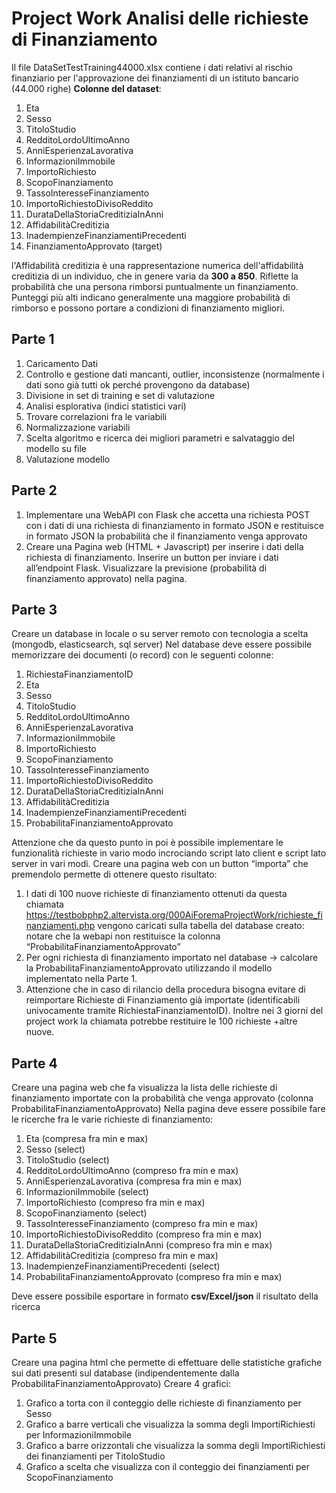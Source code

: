 # **Project Work Analisi delle richieste di Finanziamento**

Il file DataSetTestTraining44000.xlsx contiene i dati relativi al rischio finanziario per l'approvazione dei
finanziamenti di un istituto bancario (44.000 righe)
**Colonne del dataset**:
1. Eta
2. Sesso
3. TitoloStudio
4. RedditoLordoUltimoAnno
5. AnniEsperienzaLavorativa
6. InformazioniImmobile
7. ImportoRichiesto
8. ScopoFinanziamento
9. TassoInteresseFinanziamento
10. ImportoRichiestoDivisoReddito
11. DurataDellaStoriaCreditiziaInAnni
12. AffidabilitàCreditizia
13. InadempienzeFinanziamentiPrecedenti
14. FinanziamentoApprovato (target)

l'Affidabilità creditizia è una rappresentazione numerica dell'affidabilità creditizia di un individuo, che in
genere varia da **300 a 850**. Riflette la probabilità che una persona rimborsi puntualmente un finanziamento.
Punteggi più alti indicano generalmente una maggiore probabilità di rimborso e possono portare a
condizioni di finanziamento migliori.

## Parte 1
1. Caricamento Dati
2. Controllo e gestione dati mancanti, outlier, inconsistenze (normalmente i dati sono già tutti ok
perché provengono da database)
3. Divisione in set di training e set di valutazione
4. Analisi esplorativa (indici statistici vari)
5. Trovare correlazioni fra le variabili
6. Normalizzazione variabili
7. Scelta algoritmo e ricerca dei migliori parametri e salvataggio del modello su file
8. Valutazione modello

## Parte 2
1. Implementare una WebAPI con Flask che accetta una richiesta POST con i dati di una richiesta di
finanziamento in formato JSON e restituisce in formato JSON la probabilità che il finanziamento venga
approvato
2. Creare una Pagina web (HTML + Javascript) per inserire i dati della richiesta di finanziamento. Inserire
un button per inviare i dati all’endpoint Flask. Visualizzare la previsione (probabilità di finanziamento
approvato) nella pagina.

## Parte 3
Creare un database in locale o su server remoto con tecnologia a scelta (mongodb, elasticsearch, sql server)
Nel database deve essere possibile memorizzare dei documenti (o record) con le seguenti colonne:
1. RichiestaFinanziamentoID
2. Eta
3. Sesso
4. TitoloStudio
5. RedditoLordoUltimoAnno
6. AnniEsperienzaLavorativa
7. InformazioniImmobile
8. ImportoRichiesto
9. ScopoFinanziamento
10. TassoInteresseFinanziamento
11. ImportoRichiestoDivisoReddito
12. DurataDellaStoriaCreditiziaInAnni
13. AffidabilitàCreditizia
14. InadempienzeFinanziamentiPrecedenti
15. ProbabilitaFinanziamentoApprovato

Attenzione che da questo punto in poi è possibile implementare le funzionalità richieste in vario modo
incrociando script lato client e script lato server in vari modi.
Creare una pagina web con un button “importa” che premendolo permette di ottenere questo risultato:
1. I dati di 100 nuove richieste di finanziamento ottenuti da questa chiamata
https://testbobphp2.altervista.org/000AiForemaProjectWork/richieste_finanziamenti.php
vengono caricati sulla tabella del database creato: notare che la webapi non restituisce la
colonna “ProbabilitaFinanziamentoApprovato”
2. Per ogni richiesta di finanziamento importato nel database -> calcolare la
ProbabilitaFinanziamentoApprovato utilizzando il modello implementato nella Parte 1.
3. Attenzione che in caso di rilancio della procedura bisogna evitare di reimportare Richieste di
Finanziamento già importate (identificabili univocamente tramite RichiestaFinanziamentoID).
Inoltre nei 3 giorni del project work la chiamata potrebbe restituire le 100 richieste +altre
nuove.

## Parte 4
Creare una pagina web che fa visualizza la lista delle richieste di finanziamento importate con la probabilità
che venga approvato (colonna ProbabilitaFinanziamentoApprovato)
Nella pagina deve essere possibile fare le ricerche fra le varie richieste di finanziamento:
1. Eta (compresa fra min e max)
2. Sesso (select)
3. TitoloStudio (select)
4. RedditoLordoUltimoAnno (compreso fra min e max)
5. AnniEsperienzaLavorativa (compresa fra min e max)
6. InformazioniImmobile (select)
7. ImportoRichiesto (compreso fra min e max)
8. ScopoFinanziamento (select)
9. TassoInteresseFinanziamento (compreso fra min e max)
10. ImportoRichiestoDivisoReddito (compreso fra min e max)
11. DurataDellaStoriaCreditiziaInAnni (compreso fra min e max)
12. AffidabilitàCreditizia (compreso fra min e max)
13. InadempienzeFinanziamentiPrecedenti (select)
14. ProbabilitaFinanziamentoApprovato (compreso fra min e max)

Deve essere possibile esportare in formato **csv/Excel/json** il risultato della ricerca

## Parte 5
Creare una pagina html che permette di effettuare delle statistiche grafiche sui dati presenti sul database
(indipendentemente dalla ProbabilitaFinanziamentoApprovato)
Creare 4 grafici:
1. Grafico a torta con il conteggio delle richieste di finanziamento per Sesso
2. Grafico a barre verticali che visualizza la somma degli ImportiRichiesti per InformazioniImmobile
3. Grafico a barre orizzontali che visualizza la somma degli ImportiRichiesti dei finanziamenti per
TitoloStudio
4. Grafico a scelta che visualizza con il conteggio dei finanziamenti per ScopoFinanziamento